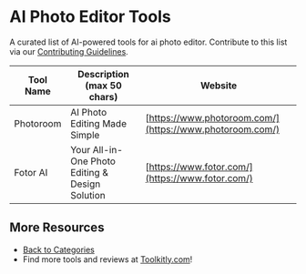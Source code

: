 # AI Photo Editor Tools

A curated list of AI-powered tools for ai photo editor. Contribute to this list via our [Contributing Guidelines](../CONTRIBUTING.md).

| Tool Name | Description (max 50 chars) | Website |
|-----------|----------------------------|---------|
| Photoroom | AI Photo Editing Made Simple | [https://www.photoroom.com/](https://www.photoroom.com/) |
| Fotor AI | Your All-in-One Photo Editing & Design Solution | [https://www.fotor.com/](https://www.fotor.com/) |

## More Resources
- [Back to Categories](https://github.com/ToolkitlyAI/awesome-ai-tools/blob/master/README.md)
- Find more tools and reviews at [Toolkitly.com](https://toolkitly.com)!
